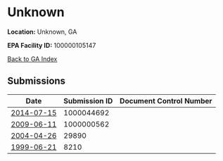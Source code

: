 # Unknown

**Location:** Unknown, GA

**EPA Facility ID:** 100000105147

[Back to GA Index](../../index.md)

## Submissions

| Date | Submission ID | Document Control Number |
|------|--------------|-------------------------|
| [2014-07-15](submissions/1000044692.md) | 1000044692 |  |
| [2009-06-11](submissions/1000000562.md) | 1000000562 |  |
| [2004-04-26](submissions/29890.md) | 29890 |  |
| [1999-06-21](submissions/8210.md) | 8210 |  |
